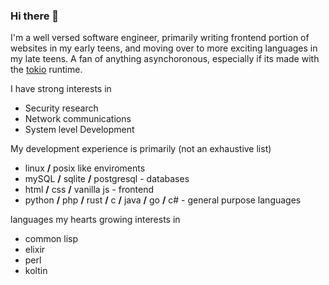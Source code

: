 ### Hi there 👋
I'm a well versed software engineer, primarily writing frontend portion of websites in my early teens, and moving over to more exciting languages in my late teens. A fan of anything asynchoronous, especially if its made with the [tokio](https://tokio.rs/) runtime.

I have strong interests in
  - Security research
  - Network communications
  - System level Development
 
 My development experience is primarily (not an exhaustive list)
  - linux **/** posix like enviroments
  - mySQL **/** sqlite **/** postgresql - databases
  - html **/** css **/** vanilla js - frontend
  - python **/** php **/** rust **/** c **/** java **/** go **/** c# -  general purpose languages
 
languages my hearts growing interests in
  - common lisp
  - elixir
  - perl
  - koltin

